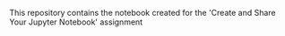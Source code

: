 This repository contains the notebook created for the 'Create and Share Your Jupyter Notebook' assignment
